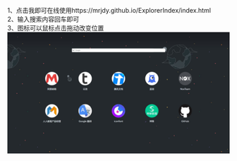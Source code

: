 1、点击我即可在线使用https://mrjdy.github.io/ExplorerIndex/index.html  
2、输入搜索内容回车即可  
3、图标可以鼠标点击拖动改变位置
![image](https://github.com/MrJdy/ExplorerIndex/blob/master/images/home.jpg)
